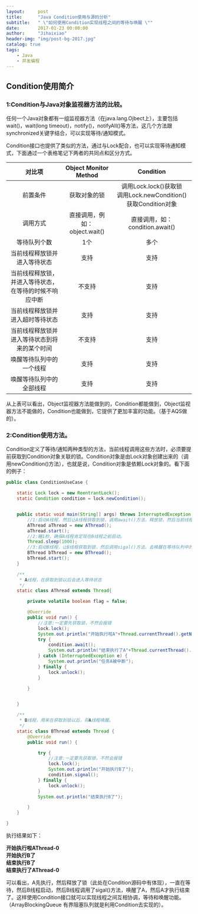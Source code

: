 ```yaml
---
layout:     post
title:      "Java Condition使用与源码分析"
subtitle:   " \"如何使用Condition实现线程之间的等待与唤醒 \""
date:       2017-01-23 00:00:00
author:     "Jihaixiao"
header-img: "img/post-bg-2017.jpg"
catalog: true
tags:
    - Java
    - 并发编程
---
```


## Condition使用简介

### 1:Condition与Java对象监视器方法的比较。

任何一个Java对象都有一组监视器方法（在java.lang.Ojbect上），主要包括wait()，wait(long timeout)，notify()，notifyAll()等方法，这几个方法跟synchronized关键字结合，可以实现等待/通知模式。

Condition接口也提供了类似的方法，通过与Lock配合，也可以实现等待通知模式，下面通过一个表格笔记下两者的共同点和区分方式。

|             对比项             |   Object Monitor Method    |                Condition                 |
| :-------------------------: | :------------------------: | :--------------------------------------: |
|            前置条件             |           获取对象的锁           | 调用Lock.lock()获取锁<br/>调用Lock.newCondition()获取Condition对象 |
|            调用方式             | 直接调用，例如：<br/>object.wait() |      直接调用，如：<br/>condition.await()       |
|           等待队列个数            |             1个             |                    多个                    |
|       当前线程释放锁并进入等待状态        |             支持             |                    支持                    |
| 当前线程释放锁，并进入等待状态，在等待的时候不响应中断 |            不支持             |                    支持                    |
|      当前线程释放锁并进入超时等待状态       |             支持             |                    支持                    |
|   当前线程释放锁并进入等待状态到将来的某个时间    |            不支持             |                    支持                    |
|        唤醒等待队列中的一个线程         |             支持             |                    支持                    |
|        唤醒等待队列中的全部线程         |             支持             |                    支持                    |

从上表可以看出，Object监视器方法能做到的，Condition都能做到，Object监视器方法不能做的，Condition也能做到，它提供了更加丰富的功能。（基于AQS做的）。



### 2:Condition使用方法。

Condition定义了等待/通知两种类型的方法，当前线程调用这些方法时，必须要提前获取到Condition对象关联的锁。Condition对象是由Lock对象创建出来的（调用newCondition()方法），也就是说，Condition对象是依赖Lock对象的。看下面的例子：

```java
public class ConditionUseCase {

    static Lock lock = new ReentrantLock();
    static Condition condition = lock.newCondition();


    public static void main(String[] args) throws InterruptedException {
        //1:启动A线程，然后让A线程获取到锁，调用await()方法，释放锁，然后当前线程进入等待状态。
        AThread aThread = new AThread();
        aThread.start();
        //2:睡1秒，确保A线程肯定现在B线程之前启动。
        Thread.sleep(1000);
        //3:启动B线程，让B线程获取到锁，然后调用sigal()方法，去唤醒在等待队列中的线程（此处只有A调用了await()，所以只有A进入等待队列，等待被唤醒）
        BThread bThread = new BThread();
        bThread.start();
    }

    /**
     * A线程，在获取到锁以后会进入等待状态
     */
    static class AThread extends Thread{

        private volatile boolean flag = false;

        @Override
        public void run() {
            //注意:一定要先获取锁，不然会报错
            lock.lock();
            System.out.println("开始执行啦A"+Thread.currentThread().getName());
            try {
                condition.await();
                System.out.println("结束执行了A"+Thread.currentThread().getName());
            } catch (InterruptedException e) {
                System.out.println("任务A被中断");
            } finally {
                lock.unlock();
            }

        }


    }

    /**
     * B线程，用来在获取到锁以后，将A线程唤醒。
     */
    static class BThread extends Thread {
        @Override
        public void run() {

            try {
                //注意:一定要先获取锁，不然会报错
                lock.lock();
                System.out.println("开始执行B了");
                condition.signal();
            } finally {
                lock.unlock();
            }
            System.out.println("结束执行B了");

        }
    }

}
```

执行结果如下：

**开始执行啦AThread-0**<br/>
**开始执行B了**<br/>
**结束执行B了**<br/>
**结束执行了AThread-0**<br/>

可以看出，A先执行，然后释放了锁（此处在Condition源码中有体现），一直在等待，然后B线程启动，然后B线程调用了sigal()方法，唤醒了A，然后A才执行结束了。这样使用Condition接口就可以实现线程之间互相协调，等待和唤醒功能。（ArrayBlockingQueue 有界阻塞队列就是利用Condition去实现的）。